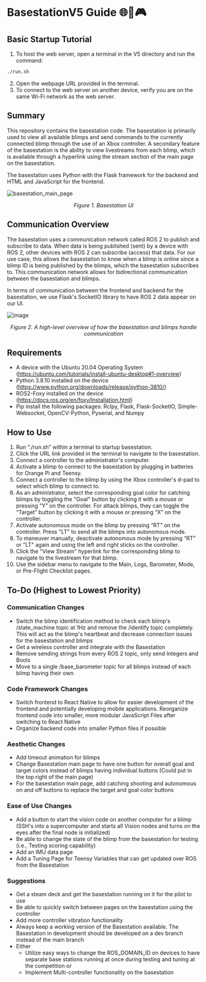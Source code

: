 # BasestationV5 Guide 🌐📡🎮

## Basic Startup Tutorial
1. To host the web server, open a terminal in the V5 directory and run the command:
```bash
./run.sh
```
2. Open the webpage URL provided in the terminal.
3. To connect to the web server on another device, verify you are on the same Wi-Fi network as the web server.

## Summary
This repository contains the basestation code. The basestation is primarily used to view all available blimps and send commands to the currently connected blimp through the use of an Xbox controller. A secondary feature of the basestation is the ability to view livestreams from each blimp, which is available through a hyperlink using the stream section of the main page on the basestation.

The basestation uses Python with the Flask framework for the backend and HTML and JavaScript for the frontend. 
<p align="center">
  
![basestation_main_page](https://github.com/SWAMP-Blimps/Basestation/assets/56363833/1d5f02be-7292-46ce-9468-db5c454bfb45)
<p align="center">
<em>Figure 1. Basestation UI</em>
</p>
</p>

## Communication Overview
The basestation uses a communication network called ROS 2 to publish and subscribe to data. When data is being published (sent) by a device with ROS 2, other devices with ROS 2 can subscribe (access) that data. For our use case, this allows the basestation to know when a blimp is online since a blimp ID is being published by the blimps, which the basestation subscribes to. This communication network allows for bidirectional communication between the basestation and blimps.

In terms of communication between the frontend and backend for the basestation, we use Flask's SocketIO library to have ROS 2 data appear on our UI.
<p align="center">
  
![image](https://github.com/SWAMP-Blimps/Basestation/assets/56363833/8c45b3cc-ed2a-42b6-883f-abc7fef2104d)
<p align="center">
<em>Figure 2. A high-level overview of how the basestation and blimps handle communication</em>
</p>
</p>

## Requirements

- A device with the Ubuntu 20.04 Operating System (https://ubuntu.com/tutorials/install-ubuntu-desktop#1-overview)
- Python 3.8.10 installed on the device (https://www.python.org/downloads/release/python-3810/)
- ROS2-Foxy installed on the device (https://docs.ros.org/en/foxy/Installation.html)
- Pip install the following packages: Rclpy, Flask, Flask-SocketIO, Simple-Websocket, OpenCV-Python, Pyserial, and Numpy

## How to Use

1. Run “./run.sh” within a terminal to startup basestation.
2. Click the URL link provided in the terminal to navigate to the basestation.
3. Connect a controller to the administrator's computer. 
4. Activate a blimp to connect to the basestation by plugging in batteries for Orange Pi and Teensy. 
5. Connect a controller to the blimp by using the Xbox controller's d-pad to select which blimp to connect to. 
6. As an administrator, select the corresponding goal color for catching blimps by toggling the "Goal" button by clicking it with a mouse or pressing “Y” on the controller. For attack blimps, they can toggle the “Target” button by clicking it with a mouse or pressing “X” on the controller. 
7. Activate autonomous mode on the blimp by pressing “RT” on the controller. Press "LT" to send all the blimps into autonomous mode. 
8. To maneuver manually, deactivate autonomous mode by pressing “RT” or "LT" again and using the left and right sticks on the controller. 
9. Click the "View Stream" hyperlink for the corresponding blimp to navigate to the livestream for that blimp. 
10. Use the sidebar menu to navigate to the Main, Logs, Barometer, Mode, or Pre-Flight Checklist pages.

## To-Do (Highest to Lowest Priority)

### Communication Changes
- Switch the blimp identification method to check each blimp's /state_machine topic at 1Hz and remove the /identify topic completely. This will act as the blimp's heartbeat and decrease connection issues for the basestation and blimps
- Get a wireless controller and integrate with the Basestation
- Remove sending strings from every ROS 2 topic, only send Integers and Bools
- Move to a single /base_barometer topic for all blimps instead of each blimp having their own

### Code Framework Changes
- Switch frontend to React Native to allow for easier development of the frontend and potentially developing mobile applications. Reorganize frontend code into smaller, more modular JavaScript Files after switching to React Native
- Organize backend code into smaller Python files if possible

### Aesthetic Changes
- Add timeout animation for blimps
- Change Basestation main page to have one button for overall goal and target colors instead of blimps having individual buttons (Could put in the top right of the main page)
- For the basestation main page, add catching shooting and autonomous on and off buttons to replace the target and goal color buttons

### Ease of Use Changes
- Add a button to start the vision code on another computer for a blimp (SSH's into a supercomputer and starts all Vision nodes and turns on the eyes after the final node is initialized)
- Be able to change the state of the blimp from the basestation for testing (i.e., Testing scoring capability)
- Add an IMU data page
- Add a Tuning Page for Teensy Variables that can get updated over ROS from the Basestation

### Suggestions
- Get a steam deck and get the basestation running on it for the pilot to use
- Be able to quickly switch between pages on the basestation using the controller
- Add more controller vibration functionality
- Always keep a working version of the Basestation available. The Basestation in development should be developed on a dev branch instead of the main branch
- Either
    * Utilize easy ways to change the ROS_DOMAIN_ID on devices to have separate base stations running at once during testing and tuning at the competition
    or
    * Implement Multi-controller functionality on the basestation
